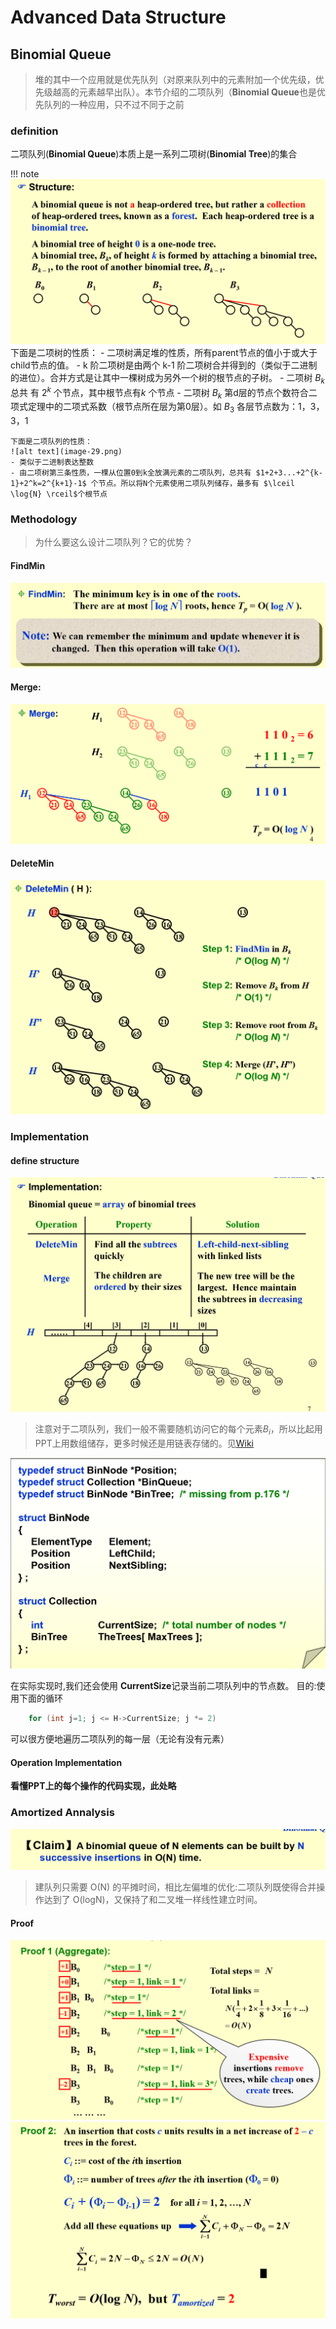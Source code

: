 # Advanced Data Structure
## Binomial Queue
>  堆的其中一个应用就是优先队列（对原来队列中的元素附加一个优先级，优先级越高的元素越早出队）。本节介绍的二项队列（**Binomial Queue**也是优先队列的一种应用，只不过不同于之前
### definition
二项队列(**Binomial Queue**)本质上是一系列二项树(**Binomial Tree**)的集合

!!! note
    ![alt text](image-28.png)
    下面是二项树的性质：
    - 二项树满足堆的性质，所有parent节点的值小于或大于child节点的值。
    - k 阶二项树是由两个 k-1 阶二项树合并得到的（类似于二进制的进位）。合并方式是让其中一棵树成为另外一个树的根节点的子树。
    - 二项树 $B_k$ 总共 有 $2^k$ 个节点，其中根节点有$k$ 个节点
    - 二项树 $B_k$ 第d层的节点个数符合二项式定理中的二项式系数（根节点所在层为第0层）。如 $B_3$ 各层节点数为：1，3，3，1
     

    下面是二项队列的性质：
    ![alt text](image-29.png)
    - 类似于二进制表达整数
    - 由二项树第三条性质，一棵从位置0到k全放满元素的二项队列，总共有 $1+2+3...+2^{k-1}+2^k=2^{k+1}-1$ 个节点。所以将N个元素使用二项队列储存，最多有 $\lceil \log{N} \rceil$个根节点

### Methodology
> 为什么要这么设计二项队列？它的优势？

#### FindMin
![alt text](image-30.png)
#### Merge:
![alt text](image-31.png)
#### DeleteMin
![alt text](image-32.png)

### Implementation
#### define structure
![alt text](image-33.png)
> 注意对于二项队列，我们一般不需要随机访问它的每个元素$B_i$，所以比起用PPT上用数组储存，更多时候还是用链表存储的。见[Wiki](https://en.wikipedia.org/wiki/Binomial_heap#Implementation)

![alt text](image-34.png)

在实际实现时,我们还会使用 **CurrentSize**记录当前二项队列中的节点数。
目的:使用下面的循环
```c
    for (int j=1; j <= H->CurrentSize; j *= 2) 
```
可以很方便地遍历二项队列的每一层（无论有没有元素）

#### Operation Implementation
**看懂PPT上的每个操作的代码实现，此处略**

### Amortized Annalysis
![alt text](image-35.png)
> 建队列只需要 O(N) 的平摊时间，相比左偏堆的优化:二项队列既使得合并操作达到了 O(logN)，又保持了和二叉堆一样线性建立时间。

#### Proof
![alt text](image-36.png)
![alt text](image-37.png)